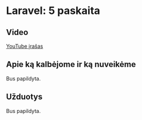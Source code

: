 # Laravel: 5 paskaita

## Video

[YouTube įrašas](https://www.youtube.com/watch?v=RClBxj315pU)

## Apie ką kalbėjome ir ką nuveikėme

Bus papildyta.

## Užduotys

Bus papildyta.
